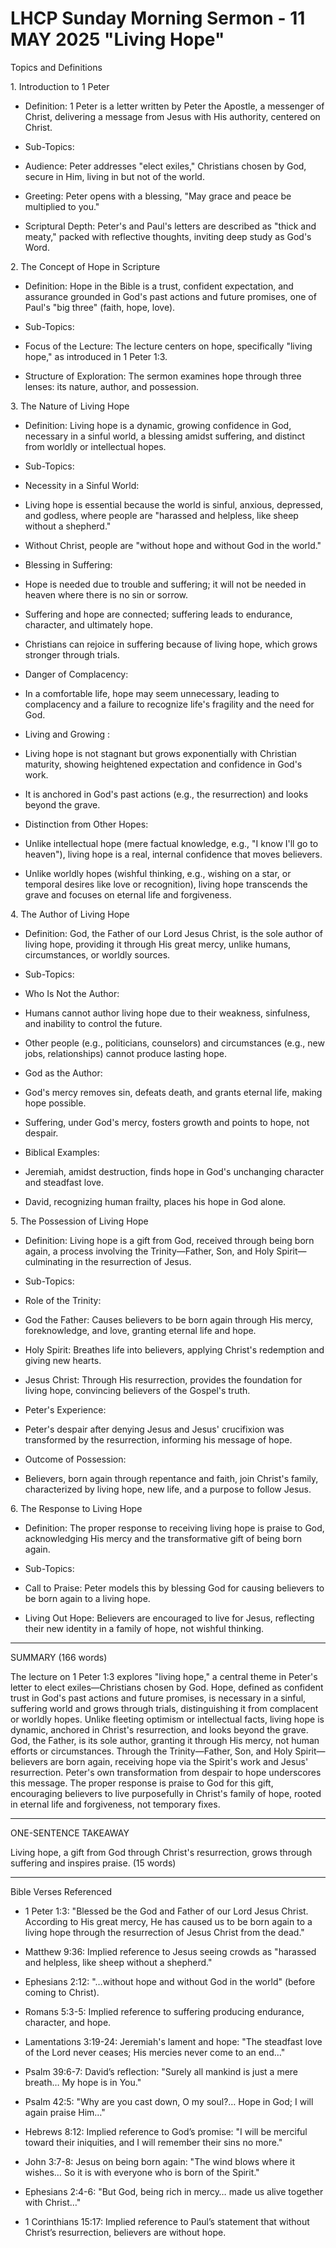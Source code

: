 # LHCP Sunday Morning Sermon - 11 MAY 2025 "Living Hope"

Topics and Definitions

1\. Introduction to 1 Peter

- Definition: 1 Peter is a letter written by Peter the Apostle, a messenger of Christ, delivering a message from Jesus with His authority, centered on Christ.

- Sub-Topics:

- Audience: Peter addresses "elect exiles," Christians chosen by God, secure in Him, living in but not of the world.

- Greeting: Peter opens with a blessing, "May grace and peace be multiplied to you."

- Scriptural Depth: Peter's and Paul's letters are described as "thick and meaty," packed with reflective thoughts, inviting deep study as God's Word.

2\. The Concept of Hope in Scripture

- Definition: Hope in the Bible is a trust, confident expectation, and assurance grounded in God's past actions and future promises, one of Paul's "big three" (faith, hope, love).

- Sub-Topics:

- Focus of the Lecture: The lecture centers on hope, specifically "living hope," as introduced in 1 Peter 1:3.

- Structure of Exploration: The sermon examines hope through three lenses: its nature, author, and possession.

3\. The Nature of Living Hope

- Definition: Living hope is a dynamic, growing confidence in God, necessary in a sinful world, a blessing amidst suffering, and distinct from worldly or intellectual hopes.

- Sub-Topics:

- Necessity in a Sinful World:

- Living hope is essential because the world is sinful, anxious, depressed, and godless, where people are "harassed and helpless, like sheep without a shepherd."

- Without Christ, people are "without hope and without God in the world."

- Blessing in Suffering:

- Hope is needed due to trouble and suffering; it will not be needed in heaven where there is no sin or sorrow.

- Suffering and hope are connected; suffering leads to endurance, character, and ultimately hope.

- Christians can rejoice in suffering because of living hope, which grows stronger through trials.

- Danger of Complacency:

- In a comfortable life, hope may seem unnecessary, leading to complacency and a failure to recognize life's fragility and the need for God.

- Living and Growing :

- Living hope is not stagnant but grows exponentially with Christian maturity, showing heightened expectation and confidence in God's work.

- It is anchored in God's past actions (e.g., the resurrection) and looks beyond the grave.

- Distinction from Other Hopes:

- Unlike intellectual hope (mere factual knowledge, e.g., "I know I'll go to heaven"), living hope is a real, internal confidence that moves believers.

- Unlike worldly hopes (wishful thinking, e.g., wishing on a star, or temporal desires like love or recognition), living hope transcends the grave and focuses on eternal life and forgiveness.

4\. The Author of Living Hope

- Definition: God, the Father of our Lord Jesus Christ, is the sole author of living hope, providing it through His great mercy, unlike humans, circumstances, or worldly sources.

- Sub-Topics:

- Who Is Not the Author:

- Humans cannot author living hope due to their weakness, sinfulness, and inability to control the future.

- Other people (e.g., politicians, counselors) and circumstances (e.g., new jobs, relationships) cannot produce lasting hope.

- God as the Author:

- God's mercy removes sin, defeats death, and grants eternal life, making hope possible.

- Suffering, under God's mercy, fosters growth and points to hope, not despair.

- Biblical Examples:

- Jeremiah, amidst destruction, finds hope in God's unchanging character and steadfast love.

- David, recognizing human frailty, places his hope in God alone.

5\. The Possession of Living Hope

- Definition: Living hope is a gift from God, received through being born again, a process involving the Trinity—Father, Son, and Holy Spirit—culminating in the resurrection of Jesus.

- Sub-Topics:

- Role of the Trinity:

- God the Father: Causes believers to be born again through His mercy, foreknowledge, and love, granting eternal life and hope.

- Holy Spirit: Breathes life into believers, applying Christ's redemption and giving new hearts.

- Jesus Christ: Through His resurrection, provides the foundation for living hope, convincing believers of the Gospel's truth.

- Peter's Experience:

- Peter's despair after denying Jesus and Jesus' crucifixion was transformed by the resurrection, informing his message of hope.

- Outcome of Possession:

- Believers, born again through repentance and faith, join Christ's family, characterized by living hope, new life, and a purpose to follow Jesus.

6\. The Response to Living Hope

- Definition: The proper response to receiving living hope is praise to God, acknowledging His mercy and the transformative gift of being born again.

- Sub-Topics:

- Call to Praise: Peter models this by blessing God for causing believers to be born again to a living hope.

- Living Out Hope: Believers are encouraged to live for Jesus, reflecting their new identity in a family of hope, not wishful thinking.

___

SUMMARY (166 words)

The lecture on 1 Peter 1:3 explores "living hope," a central theme in Peter's letter to elect exiles—Christians chosen by God. Hope, defined as confident trust in God's past actions and future promises, is necessary in a sinful, suffering world and grows through trials, distinguishing it from complacent or worldly hopes. Unlike fleeting optimism or intellectual facts, living hope is dynamic, anchored in Christ's resurrection, and looks beyond the grave. God, the Father, is its sole author, granting it through His mercy, not human efforts or circumstances. Through the Trinity—Father, Son, and Holy Spirit—believers are born again, receiving hope via the Spirit's work and Jesus' resurrection. Peter's own transformation from despair to hope underscores this message. The proper response is praise to God for this gift, encouraging believers to live purposefully in Christ's family of hope, rooted in eternal life and forgiveness, not temporary fixes.

___

ONE-SENTENCE TAKEAWAY

Living hope, a gift from God through Christ's resurrection, grows through suffering and inspires praise. (15 words)

___

Bible Verses Referenced

- 1 Peter 1:3: "Blessed be the God and Father of our Lord Jesus Christ. According to His great mercy, He has caused us to be born again to a living hope through the resurrection of Jesus Christ from the dead."

- Matthew 9:36: Implied reference to Jesus seeing crowds as "harassed and helpless, like sheep without a shepherd."

- Ephesians 2:12: "…without hope and without God in the world" (before coming to Christ).

- Romans 5:3-5: Implied reference to suffering producing endurance, character, and hope.

- Lamentations 3:19-24: Jeremiah's lament and hope: "The steadfast love of the Lord never ceases; His mercies never come to an end…"

- Psalm 39:6-7: David’s reflection: "Surely all mankind is just a mere breath… My hope is in You."

- Psalm 42:5: "Why are you cast down, O my soul?… Hope in God; I will again praise Him…"

- Hebrews 8:12: Implied reference to God’s promise: "I will be merciful toward their iniquities, and I will remember their sins no more."

- John 3:7-8: Jesus on being born again: "The wind blows where it wishes… So it is with everyone who is born of the Spirit."

- Ephesians 2:4-6: "But God, being rich in mercy… made us alive together with Christ…"

- 1 Corinthians 15:17: Implied reference to Paul’s statement that without Christ’s resurrection, believers are without hope.
